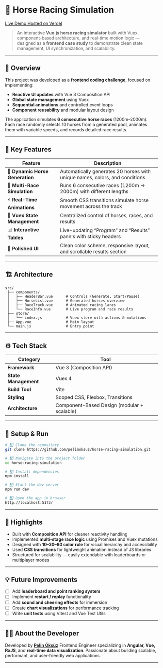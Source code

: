 # 🏇 Horse Racing Simulation

[Live Demo Hosted on Vercel](https://vercel.com/pelin-oksuzs-projects/horse-racing-game)  

> An interactive **Vue.js horse racing simulator** built with Vuex, component-based architecture, and real-time motion logic — designed as a **frontend case study** to demonstrate clean state management, UI synchronization, and scalability.

---

## 🎯 Overview

This project was developed as a **frontend coding challenge**, focused on implementing:

* **Reactive UI updates** with Vue 3 Composition API
* **Global state management** using Vuex
* **Sequential animations** and controlled event loops
* **Component reusability** and modular layout design

The application simulates **6 consecutive horse races** (1200m–2000m).
Each race randomly selects 10 horses from a generated pool, animates them with variable speeds, and records detailed race results.

---

## 🧩 Key Features

| Feature                         | Description                                                                 |
| ------------------------------- | --------------------------------------------------------------------------- |
| 🐎 **Dynamic Horse Generation** | Automatically generates 20 horses with unique names, colors, and conditions |
| 🏁 **Multi-Race Simulation**    | Runs 6 consecutive races (1200m → 2000m) with different lengths             |
| ⚡ **Real-Time Animations**      | Smooth CSS transitions simulate horse movement across the track             |
| 🧠 **Vuex State Management**    | Centralized control of horses, races, and results                           |
| 📊 **Interactive Tables**       | Live-updating “Program” and “Results” panels with sticky headers            |
| 🎨 **Polished UI**              | Clean color scheme, responsive layout, and scrollable results section       |

---

## 🏗️ Architecture

```
src/
 ├── components/
 │   ├── HeaderBar.vue      # Controls (Generate, Start/Pause)
 │   ├── HorseList.vue      # Generated horses overview
 │   ├── RaceTrack.vue      # Animated racing lanes
 │   └── RaceInfo.vue       # Live program and race results
 ├── store/
 │   └── index.js           # Vuex store with actions & mutations
 ├── App.vue                # Main layout
 └── main.js                # Entry point
```

---

## ⚙️ Tech Stack

| Category             | Tool                                        |
| -------------------- | ------------------------------------------- |
| **Framework**        | Vue 3 (Composition API)                     |
| **State Management** | Vuex 4                                      |
| **Build Tool**       | Vite                                        |
| **Styling**          | Scoped CSS, Flexbox, Transitions            |
| **Architecture**     | Component-Based Design (modular + scalable) |

---

## 🚀 Setup & Run

```bash
# 1️⃣ Clone the repository
git clone https://github.com/pelinoksuz/horse-racing-simulation.git

# 2️⃣ Navigate into the project folder
cd horse-racing-simulation

# 3️⃣ Install dependencies
npm install

# 4️⃣ Start the dev server
npm run dev

# 5️⃣ Open the app in browser
http://localhost:5173/
```

---

## 🧠 Highlights

* Built with **Composition API** for cleaner reactivity handling
* Implemented **multi-stage race logic** using Promises and Vuex mutations
* Designed with **10–30–60 color rule** for visual hierarchy and accessibility
* Used **CSS transitions** for lightweight animation instead of JS libraries
* Structured for scalability — easily extendable with leaderboards or multiplayer modes

---

## 💡 Future Improvements

* [ ] Add **leaderboard and point ranking system**
* [ ] Implement **restart / replay** functionality
* [ ] Add **sound and cheering effects** for immersion
* [ ] Create **chart visualizations** for performance tracking
* [ ] Write **unit tests** using Vitest and Vue Test Utils

---

## 👩‍💻 About the Developer

Developed by **[Pelin Öksüz](https://github.com/pelinoksuz)**
Frontend Engineer specializing in **Angular, Vue, RxJS**, and **real-time data visualization**.
Passionate about building scalable, performant, and user-friendly web applications.

---
